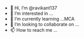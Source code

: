 - 👋 Hi, I’m @ravikant137
- 👀 I’m interested in ...
- 🌱 I’m currently learning ...MCA
- 💞️ I’m looking to collaborate on ...
- 📫 How to reach me ...

<!---
ravikant137/ravikant137 is a ✨ special ✨ repository because its `README.md` (this file) appears on your GitHub profile.
You can click the Preview link to take a look at your changes.
--->
